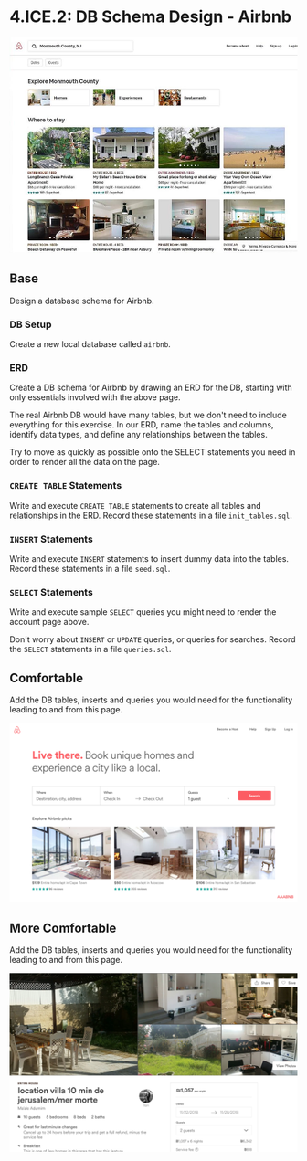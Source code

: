 # 4.ICE.2: DB Schema Design - Airbnb

![Airbnb Listings Search Results Page](../../.gitbook/assets/airbnb-monmouth-county%20%282%29.jpg)

## Base

Design a database schema for Airbnb.

### DB Setup

Create a new local database called `airbnb`.

### ERD

Create a DB schema for Airbnb by drawing an ERD for the DB, starting with only essentials involved with the above page.

The real Airbnb DB would have many tables, but we don't need to include everything for this exercise. In our ERD, name the tables and columns, identify data types, and define any relationships between the tables.

Try to move as quickly as possible onto the SELECT statements you need in order to render all the data on the page.

### `CREATE TABLE` Statements

Write and execute `CREATE TABLE` statements to create all tables and relationships in the ERD. Record these statements in a file `init_tables.sql`.

### `INSERT` Statements

Write and execute `INSERT` statements to insert dummy data into the tables. Record these statements in a file `seed.sql`.

### `SELECT` Statements

Write and execute sample `SELECT` queries you might need to render the account page above.

Don't worry about `INSERT` or `UPDATE` queries, or queries for searches. Record the `SELECT` statements in a file `queries.sql`.

## Comfortable

Add the DB tables, inserts and queries you would need for the functionality leading to and from this page.

![Airbnb Listings Search Page](../../.gitbook/assets/tumblr_ogc8gy8iec1ur02gdo1_r1_1280.png)

## More Comfortable

Add the DB tables, inserts and queries you would need for the functionality leading to and from this page.

![Airbnb Listing Page](../../.gitbook/assets/screen-shot-2018-11-19-at-8.33.42-pm-e1542652518797.png)

